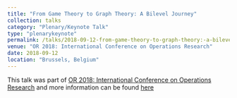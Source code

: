 ```yaml
---
title: "From Game Theory to Graph Theory: A Bilevel Journey"
collection: talks
category: "Plenary/Keynote Talk"
type: "plenarykeynote"
permalink: /talks/2018-09-12-from-game-theory-to-graph-theory:-a-bilevel-journey
venue: "OR 2018: International Conference on Operations Research"
date: 2018-09-12
location: "Brussels, Belgium"
---
```


This talk was part of [OR 2018: International Conference on Operations Research](https://www.or2018.be/welcome/index) and more information can be found [here]({{site.url}}/docs/https://www.or2018.be/slides/Ljubić.pdf)
